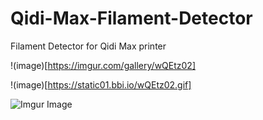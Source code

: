 # Qidi-Max-Filament-Detector
Filament Detector for Qidi Max printer


!(image)[https://imgur.com/gallery/wQEtz02]

!(image)[https://static01.bbi.io/wQEtz02.gif]


![Imgur Image](https://imgur.com/gallery/wQEtz02.gif)
